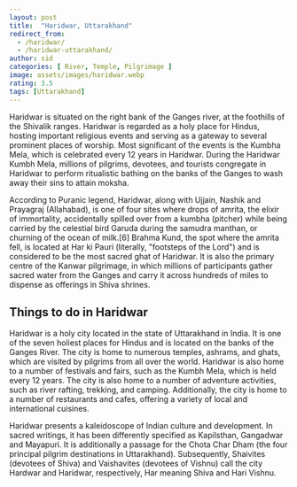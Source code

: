 ```yaml
---
layout: post
title:  "Haridwar, Uttarakhand"
redirect_from:
  - /haridwar/
  - /haridwar-uttarakhand/
author: sid
categories: [ River, Temple, Pilgrimage ]
image: assets/images/haridwar.webp
rating: 3.5
tags: [Uttarakhand]
---
```

Haridwar is situated on the right bank of the Ganges river, at the foothills of the Shivalik ranges. Haridwar is regarded as a holy place for Hindus, hosting important religious events and serving as a gateway to several prominent places of worship. Most significant of the events is the Kumbha Mela, which is celebrated every 12 years in Haridwar. During the Haridwar Kumbh Mela, millions of pilgrims, devotees, and tourists congregate in Haridwar to perform ritualistic bathing on the banks of the Ganges to wash away their sins to attain moksha.

According to Puranic legend, Haridwar, along with Ujjain, Nashik and Prayagraj (Allahabad), is one of four sites where drops of amrita, the elixir of immortality, accidentally spilled over from a kumbha (pitcher) while being carried by the celestial bird Garuda during the samudra manthan, or churning of the ocean of milk.[6] Brahma Kund, the spot where the amrita fell, is located at Har ki Pauri (literally, "footsteps of the Lord") and is considered to be the most sacred ghat of Haridwar. It is also the primary centre of the Kanwar pilgrimage, in which millions of participants gather sacred water from the Ganges and carry it across hundreds of miles to dispense as offerings in Shiva shrines.

<h2>Things to do in Haridwar</h2>

Haridwar is a holy city located in the state of Uttarakhand in India. It is one of the seven holiest places for Hindus and is located on the banks of the Ganges River. The city is home to numerous temples, ashrams, and ghats, which are visited by pilgrims from all over the world. Haridwar is also home to a number of festivals and fairs, such as the Kumbh Mela, which is held every 12 years. The city is also home to a number of adventure activities, such as river rafting, trekking, and camping. Additionally, the city is home to a number of restaurants and cafes, offering a variety of local and international cuisines.

Haridwar presents a kaleidoscope of Indian culture and development. In sacred writings, it has been differently specified as Kapilsthan, Gangadwar and Mayapuri. It is additionally a passage for the Chota Char Dham (the four principal pilgrim destinations in Uttarakhand). Subsequently, Shaivites (devotees of Shiva) and Vaishavites (devotees of Vishnu) call the city Hardwar and Haridwar, respectively, Har meaning Shiva and Hari Vishnu.


<div class="pa-carousel-widget" style="width:100%; height:480px; display:none;"
  data-link="https://www.holidify.com/places/haridwar/sightseeing-and-things-to-do.html"
  data-title="Haridwar, Uttarakhand"
  data-description="Temples clicked during Haridwar visit"
  data-delay="3">
  <object data="https://lh3.googleusercontent.com/Hyi06PkdWJc6pPXPbVt9YjEXsIY184NbIIbLSEUB3263PZkJ9lkkQtngTy3fic-80zD1VF8zmwsK7S-x1hD5n8yx0DyB-cvn5OXpjjeNbYEpVWncl2FMs91Rcw59N5PmpVBJXX_HAXA=w960-rw-h720"></object>
  <object data="https://lh3.googleusercontent.com/kds6lz9V169G49pr3-b897hAG4s711tTzh9GIRjuH0hftusaWnr-eY3j4_GPHu2kNnutXMUbyIDeetMTWS0Gkzb3fzlHf_JeDa_VTb6yVswflm9UipT83HOmNi80GIHat0hmXB4TYiY=w960-rw-h720"></object>
  <object data="https://lh3.googleusercontent.com/QVAT_nQYDrh6GUUB_CWiQft_epVlevVMOn6Kc5wn5PI01S0xasyDV2j23H8sECenWvZJ8idS0poSZY_l7vHMGrKcsOhYe4I9GjJfkzl8z9jxPTnMpAbcb3Sy3rT4KDKrnbHPC3FMA6I=w960-rw-h720"></object>
  <object data="https://lh3.googleusercontent.com/um8MkXoronlWnPAOeEc8bMhls1erSuAr6mfE3RxBM_5MAIdAFSfc4CL40Ol4vEYrOsEm3p7se7dC8pBaWvBXCTRriMABK1JZ2k-7NX8__9psC1obh4kcW5Epl7_kgl0ENuhYO3hVynY=w960-rw-h720"></object>
  <object data="https://lh3.googleusercontent.com/GYAMLMnvCSVg0sNSAhO6fY1nEsx4tiN8-fU9iXFJPlYcugApkH7wuolJzNuH-moLb0HMnvCicoyxd3SNTQBf8FcMcuwtYpGJ_qpv6q1lV7KBZOhsGMzEttJGzMJ5-fk8D13U66yKjtk=w960-rw-h720"></object>
  <object data="https://lh3.googleusercontent.com/K5Sr3HrUfNSogtaeQxj2kkQmpifVmbG2MtTikiZW5g6vDW0LXYGR5j6yy2H6LDBgdEmQlX2is22Q3pZcW_vPyeqT8MTLBXnisGAeD-P7qPVts6pkoWk0mFLjwh3CMtxjvaJeeyUlDv0=w960-rw-h720"></object>
  <object data="https://lh3.googleusercontent.com/fA-Ue3XrAOY1BwO1pIwco-neAwSQSIkghuqHpbwVo9vhAaX5hyGkHAhG5PhwwwG189sii-zfYMFdWNLYq3f8FCwN74jcvxmOdZTWQkBQ7zK-AbwkwziPVVyGgjiV9G5mEWMdoXPBy4c=w960-rw-h720"></object>
  <object data="https://lh3.googleusercontent.com/zXn5khn2hjOZxJ4R0SUYKOeDkRawti3uTXVjGTZPbRVUmLlseGE6UjJy3AxJMXBUOcDnMvPMBeQiYQPCJTLyoPnNy8wWlSSj0l3VKXzAkbpWISQRzZsfjprBW8eAB51jyKVFfaEmlTQ=w960-rw-h720"></object>
  <object data="https://lh3.googleusercontent.com/oKy4RPygn3-sWPezc7FwP3snx-IFtZ3-cs_TiD9QHaZhT3md9LIkgRu2XRshHZRhbLHAkmAvNV9jN4h_AgqnTw0FTvY6jmJ_NdqCLdQZ8fmVFX9Ggc3TKfQy-dHpr9OktwgCNTnxod0=w960-rw-h720"></object>
  <object data="https://lh3.googleusercontent.com/TM2VmpKufTxLMoX8iKvQm_LGruMFEX2SDxXbnzLc4p6fCKIT8ukjsQ3lCUXM6oAXxmM6RzXJ4E92Bx6YmgMikPpefHvE_BogZWhPCVyX7j4Ef3RBceei7paBXOmM-eiGiFaw4xVPoKo=w960-rw-h720"></object>
  <object data="https://lh3.googleusercontent.com/wJzTOBNPNHjHjawNAPuh2FdjauMmA3_DeJluYXgy97IL8cSknu_GekiFCVv2O3cBX3gw_Zy86S7J_UNkycIznaRGOxN_aq-AzmDo10I4-A5z9FgTfuLXmJZ-Uc7t4-mX4bNXUt8rL4k=w960-rw-h720"></object>
  <object data="https://lh3.googleusercontent.com/IsbSYrGYNUc_xXqrZbi_WDaJBEShFcMprYlavZmbpFUaaeZfsvhgL96s3Fucli0qRKw6bEwss-19aAhRwxDQjSIYV6X6Lc0BVcxtzfjK9i27KrTcFWdOSG21gPaEd0nopfpRwe-sWrE=w960-rw-h720"></object>
  <object data="https://lh3.googleusercontent.com/6xjvoR6_-wZgvnSepQo_LowO9rM168gR15D_MBerkBpWxVbL3u0YW-Lk9c6MGnXm_SJmt-L6ElyXBnk3dVxgYmfidaOsKBmgZ_pGqTcIvYC8V5JEf95aA9DZHmvDkeyK5mQCmG8SSL0=w960-rw-h720"></object>
  <object data="https://lh3.googleusercontent.com/MSW8Am9JWPEyO4dK5YtSKP-1RUhm8_gME4REobujsNDELGt3adfJ1Hl1X0LuPoD-2dXcexaWlioWA6Oq0lsY9i7Q87WgTke-GBC0_OrSv9_ENfGrL54eosOjSgE9MHtKS3rLHd3Yhb8=w960-rw-h720"></object>
  <object data="https://lh3.googleusercontent.com/wNycJNTd8tjUHFhgg-74OOg1GDYqepiKEwkzKt8FpTzCI9GAb0UgHiruc5BKByU9b4udx1RF3DNXhPXCw3_tn9KpbOS3gTBE1RgzjrSUFyWx6c37STqXFK2F0xiVddw4QbY0UnY227U=w960-rw-h720"></object>
  <object data="https://lh3.googleusercontent.com/AgFuErr9se01und1VI3z97xsWLBaWSwP79-rHJGJSeeJTrllASLTVyP8RhEKa2NFnaMcfpRIrRUXiTjXbHy5DfdNMm5HXv1VvpYY-_AomJ2apbP7jRkWYscSP3laoI5IGd760GwnKi0=w960-rw-h720"></object>
  <object data="https://lh3.googleusercontent.com/s5lnbtWBVJ1JEujVkLfdvazXBqYoo_z7EQYIvZpoBrIFHC4FZM29tr-Gh-wb1Hd7vwznYU5z5kYGzBC0Cq7kB-gpiy70TiG8sNC5aU62AVvffyyC76J9zjApWkUTkw4ugRp_Gxww-sk=w960-rw-h720"></object>
  <object data="https://lh3.googleusercontent.com/3Bhc2nyirBLDcKcungWWiZZuPlpE0rh15jSVYx6wWocSQs0kzvhHgFIb1WJ884sd3LlWIBBvO7VGLi2AY0A5Bp8CIUKnmA6pIP4xbOpB5DJI-M14w-1V5L93ygjG1j3rsytsHNya0jA=w960-rw-h720"></object>
  <object data="https://lh3.googleusercontent.com/KzmqKhlcFRSs2OMwjAimUnVBA3ZyuXkZab0c_7McxYiaP2pmC5zqk_jhYJkqOnCZKRx8XsTqSgRoOeZL21ANvRlF8tVLvq_N5HFYk6cs8yC667GFkBnJnGxdZHuOsjsTrWtdv6rORls=w960-rw-h720"></object>
</div>
